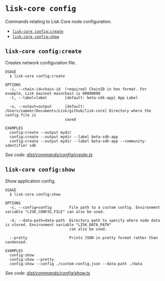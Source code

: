 `lisk-core config`
==================

Commands relating to Lisk Core node configuration.

* [`lisk-core config:create`](#lisk-core-configcreate)
* [`lisk-core config:show`](#lisk-core-configshow)

## `lisk-core config:create`

Creates network configuration file.

```
USAGE
  $ lisk-core config:create

OPTIONS
  -i, --chain-id=chain-id  (required) ChainID in hex format. For example, Lisk mainnet mainchain is 00000000
  -l, --label=label        [default: beta-sdk-app] App Label

  -o, --output=output      [default: /Users/sameer/Documents/Lisk/github/lisk-core] Directory where the config file is
                           saved

EXAMPLES
  config:create --output mydir
  config:create --output mydir --label beta-sdk-app
  config:create --output mydir --label beta-sdk-app --community-identifier sdk
```

_See code: [dist/commands/config/create.ts](https://github.com/LiskHQ/lisk-core/blob/v4.0.0-rc.4/dist/commands/config/create.ts)_

## `lisk-core config:show`

Show application config.

```
USAGE
  $ lisk-core config:show

OPTIONS
  -c, --config=config        File path to a custom config. Environment variable "LISK_CONFIG_FILE" can also be used.

  -d, --data-path=data-path  Directory path to specify where node data is stored. Environment variable "LISK_DATA_PATH"
                             can also be used.

  --pretty                   Prints JSON in pretty format rather than condensed.

EXAMPLES
  config:show
  config:show --pretty
  config:show --config ./custom-config.json --data-path ./data
```

_See code: [dist/commands/config/show.ts](https://github.com/LiskHQ/lisk-core/blob/v4.0.0-rc.4/dist/commands/config/show.ts)_
